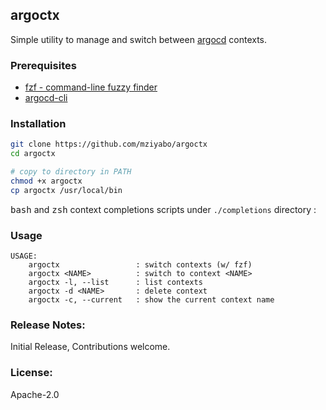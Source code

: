 ## argoctx 
Simple utility to manage and switch between [argocd](https://argoproj.github.io/argo-cd/) contexts.

### Prerequisites

- [fzf - command-line fuzzy finder](https://github.com/junegunn/fzf)
- [argocd-cli](https://argoproj.github.io/argo-cd/cli_installation/)

### Installation

``` bash
git clone https://github.com/mziyabo/argoctx
cd argoctx

# copy to directory in PATH
chmod +x argoctx
cp argoctx /usr/local/bin
```

<kbd>bash</kbd> and <kbd>zsh</kbd> context completions scripts under `./completions` directory :

### Usage

```
USAGE:
    argoctx                 : switch contexts (w/ fzf)
    argoctx <NAME>          : switch to context <NAME>
    argoctx -l, --list      : list contexts
    argoctx -d <NAME>       : delete context
    argoctx -c, --current   : show the current context name
```

### Release Notes:
Initial Release, Contributions welcome.

### License:
Apache-2.0